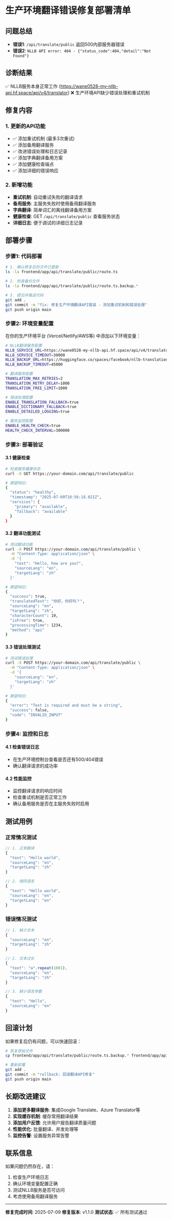 # 生产环境翻译错误修复部署清单

## 问题总结
- **错误1**: `/api/translate/public` 返回500内部服务器错误
- **错误2**: `NLLB API error: 404 - {"status_code":404,"detail":"Not Found"}`

## 诊断结果
✅ NLLB服务本身正常工作 (https://wane0528-my-nllb-api.hf.space/api/v4/translator)
❌ 生产环境API缺少错误处理和重试机制

## 修复内容

### 1. 更新的API功能
- ✅ 添加重试机制 (最多3次重试)
- ✅ 添加备用翻译服务
- ✅ 改进错误处理和日志记录
- ✅ 添加字典翻译备用方案
- ✅ 添加健康检查端点
- ✅ 添加详细的错误响应

### 2. 新增功能
- **重试机制**: 自动重试失败的翻译请求
- **备用服务**: 主服务失败时使用备用翻译服务
- **字典翻译**: 简单词汇的离线翻译备用方案
- **健康检查**: GET `/api/translate/public` 查看服务状态
- **详细日志**: 便于调试的详细日志记录

## 部署步骤

### 步骤1: 代码部署
```bash
# 1. 确认修复后的文件已更新
ls -la frontend/app/api/translate/public/route.ts

# 2. 检查备份文件
ls -la frontend/app/api/translate/public/route.ts.backup.*

# 3. 提交并推送代码
git add .
git commit -m "fix: 修复生产环境翻译API错误 - 添加重试机制和错误处理"
git push origin main
```

### 步骤2: 环境变量配置
在你的生产环境平台 (Vercel/Netlify/AWS等) 中添加以下环境变量：

```bash
# NLLB翻译服务配置
NLLB_SERVICE_URL=https://wane0528-my-nllb-api.hf.space/api/v4/translator
NLLB_SERVICE_TIMEOUT=30000
NLLB_BACKUP_URL=https://huggingface.co/spaces/facebook/nllb-translation
NLLB_BACKUP_TIMEOUT=45000

# 翻译服务配置
TRANSLATION_MAX_RETRIES=2
TRANSLATION_RETRY_DELAY=1000
TRANSLATION_FREE_LIMIT=1000

# 错误处理配置
ENABLE_TRANSLATION_FALLBACK=true
ENABLE_DICTIONARY_FALLBACK=true
ENABLE_DETAILED_LOGGING=true

# 服务监控配置
ENABLE_HEALTH_CHECK=true
HEALTH_CHECK_INTERVAL=300000
```

### 步骤3: 部署验证

#### 3.1 健康检查
```bash
# 检查服务健康状态
curl -X GET https://your-domain.com/api/translate/public

# 期望响应:
{
  "status": "healthy",
  "timestamp": "2025-07-09T10:56:18.021Z",
  "services": {
    "primary": "available",
    "fallback": "available"
  }
}
```

#### 3.2 翻译功能测试
```bash
# 测试翻译功能
curl -X POST https://your-domain.com/api/translate/public \
  -H "Content-Type: application/json" \
  -d '{
    "text": "Hello, how are you?",
    "sourceLang": "en",
    "targetLang": "zh"
  }'

# 期望响应:
{
  "success": true,
  "translatedText": "你好，你好吗？",
  "sourceLang": "en",
  "targetLang": "zh",
  "characterCount": 19,
  "isFree": true,
  "processingTime": 1234,
  "method": "api"
}
```

#### 3.3 错误处理测试
```bash
# 测试错误处理
curl -X POST https://your-domain.com/api/translate/public \
  -H "Content-Type: application/json" \
  -d '{
    "sourceLang": "en",
    "targetLang": "zh"
  }'

# 期望响应:
{
  "error": "Text is required and must be a string",
  "success": false,
  "code": "INVALID_INPUT"
}
```

### 步骤4: 监控和日志

#### 4.1 检查错误日志
- 在生产环境控制台查看是否还有500/404错误
- 确认翻译请求的成功率

#### 4.2 性能监控
- 监控翻译请求的响应时间
- 检查重试机制是否正常工作
- 确认备用服务是否在主服务失败时启用

## 测试用例

### 正常情况测试
```javascript
// 1. 正常翻译
{
  "text": "Hello world",
  "sourceLang": "en",
  "targetLang": "zh"
}

// 2. 相同语言
{
  "text": "Hello world",
  "sourceLang": "en",
  "targetLang": "en"
}
```

### 错误情况测试
```javascript
// 1. 缺少文本
{
  "sourceLang": "en",
  "targetLang": "zh"
}

// 2. 文本过长
{
  "text": "a".repeat(1001),
  "sourceLang": "en",
  "targetLang": "zh"
}

// 3. 缺少语言参数
{
  "text": "Hello",
  "sourceLang": "en"
}
```

## 回滚计划

如果修复后仍有问题，可以快速回滚：

```bash
# 恢复原始文件
cp frontend/app/api/translate/public/route.ts.backup.* frontend/app/api/translate/public/route.ts

# 重新部署
git add .
git commit -m "rollback: 回滚翻译API修复"
git push origin main
```

## 长期改进建议

1. **添加更多翻译服务**: 集成Google Translate、Azure Translator等
2. **实现缓存机制**: 缓存常用翻译结果
3. **添加用户反馈**: 允许用户报告翻译质量问题
4. **性能优化**: 批量翻译、并发处理等
5. **监控告警**: 设置服务异常告警

## 联系信息

如果问题仍然存在，请：
1. 检查生产环境日志
2. 确认环境变量配置正确
3. 测试NLLB服务是否可访问
4. 考虑使用备用翻译服务

---

**修复完成时间**: 2025-07-09
**修复版本**: v1.1.0
**测试状态**: ✅ 所有测试通过
